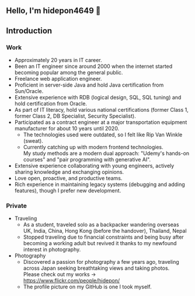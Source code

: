 ## Hello, I'm hidepon4649 👋

## Introduction

### Work
- Approximately 20 years in IT career.
- Been an IT engineer since around 2000 when the internet started becoming popular among the general public.
- Freelance web application engineer.
- Proficient in server-side Java and hold Java certification from Sun/Oracle.
- Extensive experience with RDB (logical design, SQL, SQL tuning) and hold certification from Oracle.
- As part of IT literacy, hold various national certifications (former Class 1, former Class 2, DB Specialist, Security Specialist).
- Participated as a contract engineer at a major transportation equipment manufacturer for about 10 years until 2020.
  - The technologies used were outdated, so I felt like Rip Van Winkle (sweat).
  - Currently catching up with modern frontend technologies.
    <br>My study methods are a modern dual approach: "Udemy's hands-on courses" and "pair programming with generative AI".
- Extensive experience collaborating with young engineers, actively sharing knowledge and exchanging opinions.
- Love open, proactive, and productive teams.
- Rich experience in maintaining legacy systems (debugging and adding features), though I prefer new development.

### Private

- Traveling
    - As a student, traveled solo as a backpacker wandering overseas
    <br>UK, India, China, Hong Kong (before the handover), Thailand, Nepal
    - Stopped traveling due to financial constraints and being busy after becoming a working adult but revived it thanks to my newfound interest in photography.
- Photography
    - Discovered a passion for photography a few years ago, traveling across Japan seeking breathtaking views and taking photos.
    <br>Please check out my works → https://www.flickr.com/people/hidepon/
    - The profile picture on my GitHub is one I took myself.
